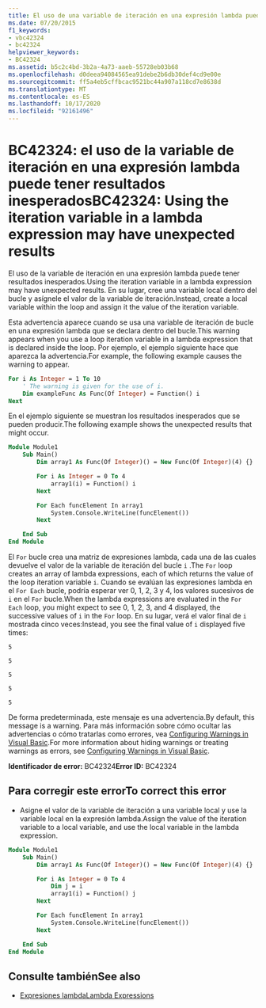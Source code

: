 ```yaml
---
title: El uso de una variable de iteración en una expresión lambda puede producir resultados inesperados.
ms.date: 07/20/2015
f1_keywords:
- vbc42324
- bc42324
helpviewer_keywords:
- BC42324
ms.assetid: b5c2c4bd-3b2a-4a73-aaeb-55728eb03b68
ms.openlocfilehash: d0deea94084565ea91debe2b6db30def4cd9e00e
ms.sourcegitcommit: ff5a4eb5cffbcac9521bc44a907a118cd7e8638d
ms.translationtype: MT
ms.contentlocale: es-ES
ms.lasthandoff: 10/17/2020
ms.locfileid: "92161496"
---
```

# <a name="bc42324-using-the-iteration-variable-in-a-lambda-expression-may-have-unexpected-results"></a><span data-ttu-id="69800-102">BC42324: el uso de la variable de iteración en una expresión lambda puede tener resultados inesperados</span><span class="sxs-lookup"><span data-stu-id="69800-102">BC42324: Using the iteration variable in a lambda expression may have unexpected results</span></span>

<span data-ttu-id="69800-103">El uso de la variable de iteración en una expresión lambda puede tener resultados inesperados.</span><span class="sxs-lookup"><span data-stu-id="69800-103">Using the iteration variable in a lambda expression may have unexpected results.</span></span> <span data-ttu-id="69800-104">En su lugar, cree una variable local dentro del bucle y asígnele el valor de la variable de iteración.</span><span class="sxs-lookup"><span data-stu-id="69800-104">Instead, create a local variable within the loop and assign it the value of the iteration variable.</span></span>

 <span data-ttu-id="69800-105">Esta advertencia aparece cuando se usa una variable de iteración de bucle en una expresión lambda que se declara dentro del bucle.</span><span class="sxs-lookup"><span data-stu-id="69800-105">This warning appears when you use a loop iteration variable in a lambda expression that is declared inside the loop.</span></span> <span data-ttu-id="69800-106">Por ejemplo, el ejemplo siguiente hace que aparezca la advertencia.</span><span class="sxs-lookup"><span data-stu-id="69800-106">For example, the following example causes the warning to appear.</span></span>

```vb
For i As Integer = 1 To 10
    ' The warning is given for the use of i.
    Dim exampleFunc As Func(Of Integer) = Function() i
Next
```

 <span data-ttu-id="69800-107">En el ejemplo siguiente se muestran los resultados inesperados que se pueden producir.</span><span class="sxs-lookup"><span data-stu-id="69800-107">The following example shows the unexpected results that might occur.</span></span>

```vb
Module Module1
    Sub Main()
        Dim array1 As Func(Of Integer)() = New Func(Of Integer)(4) {}

        For i As Integer = 0 To 4
            array1(i) = Function() i
        Next

        For Each funcElement In array1
            System.Console.WriteLine(funcElement())
        Next

    End Sub
End Module
```

 <span data-ttu-id="69800-108">El `For` bucle crea una matriz de expresiones lambda, cada una de las cuales devuelve el valor de la variable de iteración del bucle `i` .</span><span class="sxs-lookup"><span data-stu-id="69800-108">The `For` loop creates an array of lambda expressions, each of which returns the value of the loop iteration variable `i`.</span></span> <span data-ttu-id="69800-109">Cuando se evalúan las expresiones lambda en el `For Each` bucle, podría esperar ver 0, 1, 2, 3 y 4, los valores sucesivos de `i` en el `For` bucle.</span><span class="sxs-lookup"><span data-stu-id="69800-109">When the lambda expressions are evaluated in the `For Each` loop, you might expect to see 0, 1, 2, 3, and 4 displayed, the successive values of `i` in the `For` loop.</span></span> <span data-ttu-id="69800-110">En su lugar, verá el valor final de `i` mostrada cinco veces:</span><span class="sxs-lookup"><span data-stu-id="69800-110">Instead, you see the final value of `i` displayed five times:</span></span>

 `5`

 `5`

 `5`

 `5`

 `5`

 <span data-ttu-id="69800-111">De forma predeterminada, este mensaje es una advertencia.</span><span class="sxs-lookup"><span data-stu-id="69800-111">By default, this message is a warning.</span></span> <span data-ttu-id="69800-112">Para más información sobre cómo ocultar las advertencias o cómo tratarlas como errores, vea [Configuring Warnings in Visual Basic](/visualstudio/ide/configuring-warnings-in-visual-basic).</span><span class="sxs-lookup"><span data-stu-id="69800-112">For more information about hiding warnings or treating warnings as errors, see [Configuring Warnings in Visual Basic](/visualstudio/ide/configuring-warnings-in-visual-basic).</span></span>

 <span data-ttu-id="69800-113">**Identificador de error:** BC42324</span><span class="sxs-lookup"><span data-stu-id="69800-113">**Error ID:** BC42324</span></span>

## <a name="to-correct-this-error"></a><span data-ttu-id="69800-114">Para corregir este error</span><span class="sxs-lookup"><span data-stu-id="69800-114">To correct this error</span></span>

- <span data-ttu-id="69800-115">Asigne el valor de la variable de iteración a una variable local y use la variable local en la expresión lambda.</span><span class="sxs-lookup"><span data-stu-id="69800-115">Assign the value of the iteration variable to a local variable, and use the local variable in the lambda expression.</span></span>

```vb
Module Module1
    Sub Main()
        Dim array1 As Func(Of Integer)() = New Func(Of Integer)(4) {}

        For i As Integer = 0 To 4
            Dim j = i
            array1(i) = Function() j
        Next

        For Each funcElement In array1
            System.Console.WriteLine(funcElement())
        Next

    End Sub
End Module
```

## <a name="see-also"></a><span data-ttu-id="69800-116">Consulte también</span><span class="sxs-lookup"><span data-stu-id="69800-116">See also</span></span>

- [<span data-ttu-id="69800-117">Expresiones lambda</span><span class="sxs-lookup"><span data-stu-id="69800-117">Lambda Expressions</span></span>](../../programming-guide/language-features/procedures/lambda-expressions.md)
